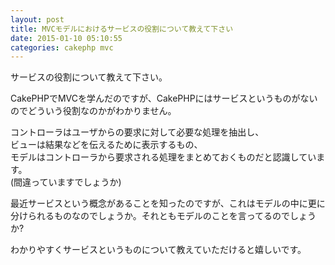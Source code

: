 ```yaml
---
layout: post
title: MVCモデルにおけるサービスの役割について教えて下さい
date: 2015-01-10 05:10:55
categories: cakephp mvc
---
```

<p>サービスの役割について教えて下さい。</p>

<p>CakePHPでMVCを学んだのですが、CakePHPにはサービスというものがないのでどういう役割なのかがわかりません。</p>

<p>コントローラはユーザからの要求に対して必要な処理を抽出し、<br>
ビューは結果などを伝えるために表示するもの、<br>
モデルはコントローラから要求される処理をまとめておくものだと認識しています。<br>
(間違っていますでしょうか)</p>

<p>最近サービスという概念があることを知ったのですが、これはモデルの中に更に分けられるものなのでしょうか。それともモデルのことを言ってるのでしょうか?</p>

<p>わかりやすくサービスというものについて教えていただけると嬉しいです。</p>
